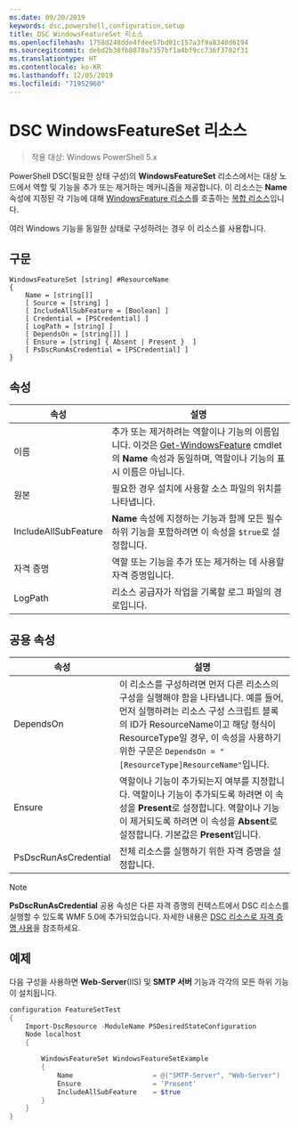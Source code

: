 ```yaml
---
ms.date: 09/20/2019
keywords: dsc,powershell,configuration,setup
title: DSC WindowsFeatureSet 리소스
ms.openlocfilehash: 1758d248dde4fdee57bd01c157a3f9a8340d6194
ms.sourcegitcommit: debd2b38fb8070a7357bf1a4bf9cc736f3702f31
ms.translationtype: HT
ms.contentlocale: ko-KR
ms.lasthandoff: 12/05/2019
ms.locfileid: "71952960"
---
```

# <a name="dsc-windowsfeatureset-resource"></a>DSC WindowsFeatureSet 리소스

> 적용 대상: Windows PowerShell 5.x

PowerShell DSC(필요한 상태 구성)의 **WindowsFeatureSet** 리소스에서는 대상 노드에서 역할 및 기능을 추가 또는 제거하는 메커니즘을 제공합니다. 이 리소스는 **Name** 속성에 지정된 각 기능에 대해 [WindowsFeature 리소스](windowsfeatureResource.md)를 호출하는 [복합 리소스](../../../resources/authoringResourceComposite.md)입니다.

여러 Windows 기능을 동일한 상태로 구성하려는 경우 이 리소스를 사용합니다.

## <a name="syntax"></a>구문

```Syntax
WindowsFeatureSet [string] #ResourceName
{
    Name = [string[]]
    [ Source = [string] ]
    [ IncludeAllSubFeature = [Boolean] ]
    [ Credential = [PSCredential] ]
    [ LogPath = [string] ]
    [ DependsOn = [string[]] ]
    [ Ensure = [string] { Absent | Present }  ]
    [ PsDscRunAsCredential = [PSCredential] ]
}
```

## <a name="properties"></a>속성

|  속성  |  설명   |
|---|---|
|이름 |추가 또는 제거하려는 역할이나 기능의 이름입니다. 이것은 [Get-WindowsFeature](/powershell/module/servermanager/get-windowsfeature?view=winserver2012r2-ps) cmdlet의 **Name** 속성과 동일하며, 역할이나 기능의 표시 이름은 아닙니다. |
|원본 |필요한 경우 설치에 사용할 소스 파일의 위치를 나타냅니다. |
|IncludeAllSubFeature |**Name** 속성에 지정하는 기능과 함께 모든 필수 하위 기능을 포함하려면 이 속성을 `$true`로 설정합니다. |
|자격 증명 |역할 또는 기능을 추가 또는 제거하는 데 사용할 자격 증명입니다. |
|LogPath |리소스 공급자가 작업을 기록할 로그 파일의 경로입니다. |

## <a name="common-properties"></a>공용 속성

|속성 |설명 |
|---|---|
|DependsOn |이 리소스를 구성하려면 먼저 다른 리소스의 구성을 실행해야 함을 나타냅니다. 예를 들어, 먼저 실행하려는 리소스 구성 스크립트 블록의 ID가 ResourceName이고 해당 형식이 ResourceType일 경우, 이 속성을 사용하기 위한 구문은 `DependsOn = "[ResourceType]ResourceName"`입니다. |
|Ensure |역할이나 기능이 추가되는지 여부를 지정합니다. 역할이나 기능이 추가되도록 하려면 이 속성을 **Present**로 설정합니다. 역할이나 기능이 제거되도록 하려면 이 속성을 **Absent**로 설정합니다. 기본값은 **Present**입니다. |
|PsDscRunAsCredential |전체 리소스를 실행하기 위한 자격 증명을 설정합니다. |

> [!NOTE]
> **PsDscRunAsCredential** 공용 속성은 다른 자격 증명의 컨텍스트에서 DSC 리소스를 실행할 수 있도록 WMF 5.0에 추가되었습니다. 자세한 내용은 [ DSC 리소스로 자격 증명 사용](../../../configurations/runasuser.md)을 참조하세요.

## <a name="example"></a>예제

다음 구성을 사용하면 **Web-Server**(IIS) 및 **SMTP 서버** 기능과 각각의 모든 하위 기능이 설치됩니다.

```powershell
configuration FeatureSetTest
{
    Import-DscResource -ModuleName PSDesiredStateConfiguration
    Node localhost
    {

        WindowsFeatureSet WindowsFeatureSetExample
        {
            Name                    = @("SMTP-Server", "Web-Server")
            Ensure                  = 'Present'
            IncludeAllSubFeature    = $true
        }
    }
}
```
